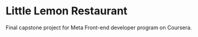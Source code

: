 # Little Lemon Restaurant

Final capstone project for Meta Front-end developer program on Coursera.




